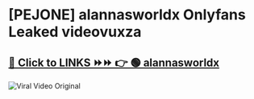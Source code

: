 
 # [PEJONE] alannasworldx Onlyfans Leaked videovuxza

## <h2><a href="https://clipsfans.com/alannasworldx&ref=git">🔗 Click to LINKS ⏩⏩ 👉 🟢 alannasworldx </a></h2>

<a href="https://clipsfans.com/alannasworldx&ref=git" rel="nofollow" data-target="animated-image.originalLink"><img src="https://i.ibb.co.com/xMMVF88/686577567.gif" alt="Viral Video Original" style="max-width: 100%; display: inline-block;" data-target="animated-image.originalImage"></a>

